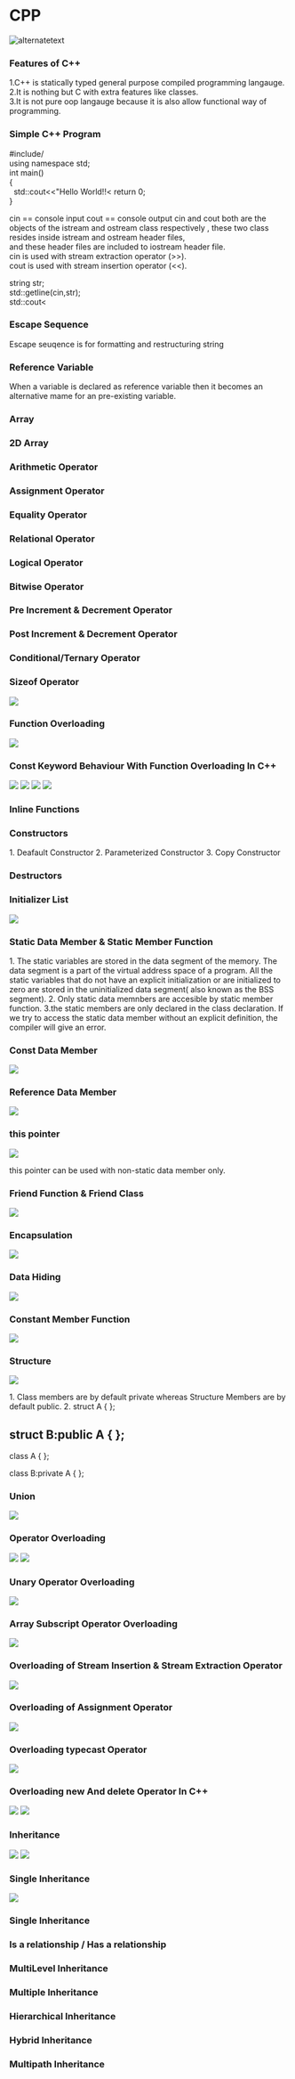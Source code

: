 <h1>CPP</h1>
<img src="https://github.com/sanskarram981/CPP/assets/71223200/782f4b07-df2b-49d2-ad17-55c46fca05ca" alt="alternatetext">
<h3>Features of C++</h3>
1.C++ is statically typed general purpose compiled programming langauge.<br>
2.It is nothing but C with extra features like classes.<br>
3.It is not pure oop langauge because it is also allow functional way of programming.
<h3>Simple C++ Program</h3>
<p>
 #include/<iostream/><br>
 using namespace std;
 <br>
 int main()
 <br>
 {
    <br>
    &nbsp&nbspstd::cout<<"Hello World!!<<std::endl;
    <br>
    return 0;
    <br>
 }
</p>

<p>
cin == console input
cout == console output
cin and cout both are the objects of the istream and ostream class respectively , these two class resides inside istream and ostream header files,<br>
and these header files are included to iostream header file.<br>
cin is used with stream extraction operator (>>).<br>
cout is used with stream insertion operator (<<).<br>
</p>

<p>
string str;<br>
std::getline(cin,str);<br>
std::cout<<str;<br>
</p>

<h3>Escape Sequence</h3>
<p>Escape seuqence is for formatting and restructuring string</p>
<h3>Reference Variable</h3>
<p>When a variable is declared as reference variable then it becomes an alternative mame for an pre-existing variable.</p>
<h3>Array</h3>
<h3>2D Array</h3>
<h3>Arithmetic Operator</h3>
<h3>Assignment Operator</h3>
<h3>Equality Operator</h3>
<h3>Relational Operator</h3>
<h3>Logical Operator</h3>
<h3>Bitwise Operator</h3>
<h3>Pre Increment & Decrement Operator</h3>
<h3>Post Increment & Decrement Operator</h3>
<h3>Conditional/Ternary Operator</h3> 
<h3>Sizeof Operator</h3>
<img src="https://github.com/sanskarram981/CPP/assets/71223200/6c354e20-88d3-4686-ad8b-c58ad67b14a1" alttext="pic">
<h3>Function Overloading</h3>
<img src="https://github.com/sanskarram981/CPP/assets/71223200/a6699090-e8c8-4a28-b885-2be10fdab9be" alttext="pic1">
<h3>Const Keyword Behaviour With Function Overloading In C++</h3>
<img src="https://github.com/sanskarram981/CPP/assets/71223200/76550a65-9265-4ce3-859e-7c469d4927b3" alttext="pic2">
<img src="https://github.com/sanskarram981/CPP/assets/71223200/adac853b-58e2-4aae-b69f-e08d5b449197">
<img src="https://github.com/sanskarram981/CPP/assets/71223200/d66a1776-e759-4294-9164-7ca5213d5b57">
<img src="https://github.com/sanskarram981/CPP/assets/71223200/502ad406-4dcd-4a02-bfed-4cd068e2691e">


<h3>Inline Functions</h3>
<h3>Constructors</h3>
<p>
 1. Deafault Constructor
 2. Parameterized Constructor
 3. Copy Constructor
</p>
<h3>Destructors</h3>
<h3>Initializer List</h3>
<img src="https://github.com/sanskarram981/CPP/assets/71223200/0e962ebc-9aee-4361-81c1-d8c8c9f629f0">
<h3>Static Data Member & Static Member Function</h3>
<p>
 1. The static variables are stored in the data segment of the memory. 
    The data segment is a part of the virtual address space of a program. 
    All the static variables that do not have an explicit initialization or are initialized to zero are stored in the 
    uninitialized data segment( also known as the BSS segment).
 2. Only static data memnbers are accesible by static member function. 
 3.the static members are only declared in the class declaration. 
   If we try to access the static data member without an explicit definition, the compiler will give an error. 
</p>
<h3>Const Data Member</h3>
<img src="https://github.com/sanskarram981/CPP/assets/71223200/152490a6-ce6e-47e8-8f28-8a95c91c8464">

<h3>Reference Data Member</h3>
<img src="https://github.com/sanskarram981/CPP/assets/71223200/7c2939c2-d884-440f-9405-a8d20699878c">

<h3>this pointer</h3>
<img src="https://github.com/sanskarram981/CPP/assets/71223200/2eeb2496-8a52-421b-9c24-3343c6acb416">
<p>this pointer can be used with non-static data member only.</p>
<h3>Friend Function & Friend Class</h3>
<img src="https://github.com/sanskarram981/CPP/assets/71223200/56ab4e70-c71e-407f-ad19-2753ef7c99f1">
<h3>Encapsulation</h3>
<img src="https://github.com/sanskarram981/CPP/assets/71223200/ab4e886e-fb00-4cef-baf0-06b2b34f35de">
<h3>Data Hiding</h3>
<img src="https://github.com/sanskarram981/CPP/assets/71223200/3d605ac6-f979-46c4-8994-8b419b2c1c2f">
<h3>Constant Member Function</h3>
<img src="https://github.com/sanskarram981/CPP/assets/71223200/f3e6b6ee-faff-41cd-ab4b-c35749f71ab2">
<h3>Structure</h3>
<img src="https://github.com/sanskarram981/CPP/assets/71223200/8195f4fc-1a5c-46be-a5da-04bfa3fa4f70">
<p>
 1. Class members are by default private whereas Structure Members are by default public.
 2.
 struct A
 {
 };
 
 struct B:public A
 {
 };
 --------------------------------
 class A
 {
 };
 
 class B:private A
 {
 };
</p>
<h3>Union</h3>
<img src="https://github.com/sanskarram981/CPP/assets/71223200/29a86a14-9039-4fe2-a9b6-66fe1ca83337">
<h3>Operator Overloading</h3>
<img src="https://github.com/sanskarram981/CPP/assets/71223200/14496d83-1250-4924-8d09-e9254cbbdd5a">
<img src="https://github.com/sanskarram981/CPP/assets/71223200/ed2976c8-295c-450d-9c76-12fb929b0d2c">
<h3>Unary Operator Overloading</h3>
<img src="https://github.com/sanskarram981/CPP/assets/71223200/a10d6ecf-11b0-4952-a9b7-f5bea8e22c40">
<h3>Array Subscript Operator Overloading</h3>
<img src="https://github.com/sanskarram981/CPP/assets/71223200/860237eb-a07c-41d7-b049-9f1e5b7ee159">
<h3>Overloading of Stream Insertion & Stream Extraction Operator</h3>
<img src="https://github.com/sanskarram981/CPP/assets/71223200/6a7741b4-0207-44de-b44c-e1af4272c87c">
<h3>Overloading of Assignment Operator</h3>
<img src="https://github.com/sanskarram981/CPP/assets/71223200/886effc9-7958-4230-8e64-851e6e301672">
<h3>Overloading typecast Operator</h3>
<img src="https://github.com/sanskarram981/CPP/assets/71223200/26cb823a-a0ca-4f5b-8032-d4658362894a">
<h3>Overloading new And delete Operator In C++</h3>
<img src="https://github.com/sanskarram981/CPP/assets/71223200/0b4578be-18e0-4adb-bb36-1cfc6b31af73">
<img src="https://github.com/sanskarram981/CPP/assets/71223200/12397218-5ce6-4e40-92cf-f2e52705fc7a">
<h3>Inheritance</h3>
<img src="https://github.com/sanskarram981/CPP/assets/71223200/ebf50739-7396-4701-b2dd-d05274d09eab">
<img src="https://github.com/sanskarram981/CPP/assets/71223200/7e61114b-0ffd-47a3-8d29-daaf861759ac">
<h3>Single Inheritance</h3>
<img src="https://github.com/sanskarram981/CPP/assets/71223200/bd365b3a-e7e0-4cd3-9e83-9202c0c225f7">
<h3>Single Inheritance</h3>
<h3>Is a relationship / Has a relationship</h3>
<h3>MultiLevel Inheritance</h3>
<h3>Multiple Inheritance</h3>
<h3>Hierarchical Inheritance</h3>
<h3>Hybrid Inheritance</h3>
<h3>Multipath Inheritance</h3>



















